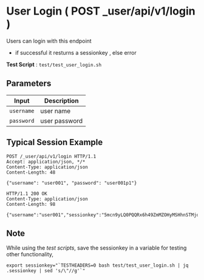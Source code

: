 # User Login ( POST _user/api/v1/login )

Users can login with this endpoint

- if successful it resturns a sessionkey , else error

**Test Script** : `test/test_user_login.sh`

## Parameters

| Input | Description |
| ---- | ----------- |
| `username` | user name |
| `password` | user password |

## Typical Session Example

```
POST /_user/api/v1/login HTTP/1.1
Accept: application/json, */*
Content-Type: application/json
Content-Length: 48

{"username": "user001", "password": "user001p1"}

HTTP/1.1 200 OK
Content-Type: application/json
Content-Length: 98

{"username":"user001","sessionkey":"5mcn9yLQ0PQQRx6h49ZmMZOHyMSHhnSTMjo0et37Qsc+XaVusFN7oJVgKyA="}
```
## Note

While using the *test scripts*, save the sessionkey in a variable for testing other functionality,

```
export sessionkey="`TESTHEADERS=0 bash test/test_user_login.sh | jq .sessionkey | sed 's/\"//g'`"
```


